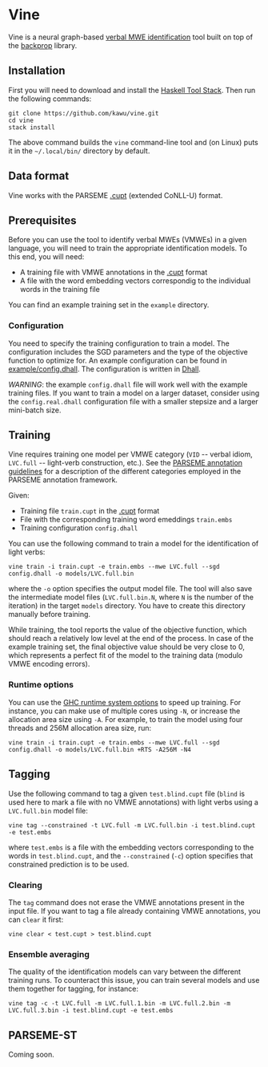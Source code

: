 Vine
=====

Vine is a neural graph-based [verbal MWE identification][parseme-st] tool built
on top of the [backprop][backprop] library.


Installation
------------

First you will need to download and install the [Haskell Tool Stack][stack].
Then run the following commands:

    git clone https://github.com/kawu/vine.git
    cd vine
    stack install

The above command builds the `vine` command-line tool and (on Linux) puts it in
the `~/.local/bin/` directory by default.


Data format
-----------

Vine works with the PARSEME [.cupt][cupt] (extended CoNLL-U) format.


Prerequisites
-------------

Before you can use the tool to identify verbal MWEs (VMWEs) in a given
language, you will need to train the appropriate identification models.
To this end, you will need:

  * A training file with VMWE annotations in the [.cupt][cupt] format
  * A file with the word embedding vectors correspondig to the individual words
    in the training file

You can find an example training set in the `example` directory.

### Configuration

You need to specify the training configuration to train a model.  The
configuration includes the SGD parameters and the type of the objective
function to optimize for.  An example configuration can be found in
[example/config.dhall](example/config.dhall). The configuration is written in
[Dhall][dhall].

*WARNING*: the example `config.dhall` file will work well with the example
training files.  If you want to train a model on a larger dataset, consider
using the `config.real.dhall` configuration file with a smaller stepsize and a
larger mini-batch size.


Training
--------

Vine requires training one model per VMWE category (`VID` -- verbal idiom,
`LVC.full` -- light-verb construction, etc.).  See the [PARSEME annotation
guidelines][PARSEME-annotation-guidelines] for a description of the different
categories employed in the PARSEME annotation framework.

Given:

  * Training file `train.cupt` in the [.cupt][cupt] format
  * File with the corresponding training word emeddings `train.embs`
  * Training configuration `config.dhall`

You can use the following command to train a model for the identification of
light verbs:

    vine train -i train.cupt -e train.embs --mwe LVC.full --sgd config.dhall -o models/LVC.full.bin

where the `-o` option specifies the output model file.  The tool will also save
the intermediate model files (`LVC.full.bin.N`, where `N` is the number of the
iteration) in the target `models` directory.  You have to create this directory
manually before training.

While training, the tool reports the value of the objective function, which
should reach a relatively low level at the end of the process.  In case of the
example training set, the final objective value should be very close to 0,
which represents a perfect fit of the model to the training data (modulo VMWE
encoding errors).


### Runtime options

You can use the [GHC runtime system options][ghc-rts] to speed up training.
For instance, you can make use of multiple cores using `-N`, or increase the
allocation area size using `-A`. For example, to train the model using four
threads and 256M allocation area size, run:

    vine train -i train.cupt -e train.embs --mwe LVC.full --sgd config.dhall -o models/LVC.full.bin +RTS -A256M -N4


Tagging
-------

Use the following command to tag a given `test.blind.cupt` file (`blind` is
used here to mark a file with no VMWE annotations) with light verbs using a
`LVC.full.bin` model file:

    vine tag --constrained -t LVC.full -m LVC.full.bin -i test.blind.cupt -e test.embs

where `test.embs` is a file with the embedding vectors corresponding to the
words in `test.blind.cupt`, and the `--constrained` (`-c`) option specifies
that constrained prediction is to be used.

### Clearing

The `tag` command does not erase the VMWE annotations present in the input
file.  If you want to tag a file already containing VMWE annotations, you can
`clear` it first:

    vine clear < test.cupt > test.blind.cupt

### Ensemble averaging

The quality of the identification models can vary between the different
training runs.  To counteract this issue, you can train several models and use
them together for tagging, for instance:

    vine tag -c -t LVC.full -m LVC.full.1.bin -m LVC.full.2.bin -m LVC.full.3.bin -i test.blind.cupt -e test.embs


PARSEME-ST
----------

Coming soon.


[stack]: http://docs.haskellstack.org "Haskell Tool Stack"
[backprop]: https://backprop.jle.im/index.html "Backpropagation library"
[parseme-st]: http://multiword.sourceforge.net/PHITE.php?sitesig=CONF&page=CONF_04_LAW-MWE-CxG_2018___lb__COLING__rb__&subpage=CONF_40_Shared_Task "PARSEME Shared Task"
[cupt]: http://multiword.sourceforge.net/PHITE.php?sitesig=CONF&page=CONF_04_LAW-MWE-CxG_2018___lb__COLING__rb__&subpage=CONF_45_Format_specification "PARSEME .cupt format"
[ghc-rts]: http://www.haskell.org/ghc/docs/latest/html/users_guide/runtime_control.html "GHC runtime system options"
[dhall]: https://github.com/dhall-lang/dhall-lang "Dhall"
[PARSEME-annotation-guidelines]: http://parsemefr.lif.univ-mrs.fr/parseme-st-guidelines/1.1/ "PARSEME annotation guidelines"
